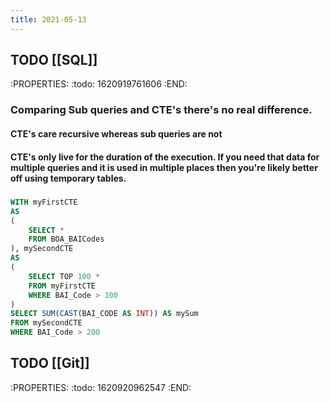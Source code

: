 ```yaml
---
title: 2021-05-13
---
```


## TODO [[SQL]]
:PROPERTIES:
:todo: 1620919761606
:END:
### Comparing Sub queries and CTE's there's no real difference.
#### CTE's care recursive whereas sub queries are not
#### CTE's only live for the duration of the execution. If you need that data for multiple queries and it is used in multiple places then you're likely better off using temporary tables.
#####
```sql
WITH myFirstCTE
AS
(
    SELECT * 
	FROM BOA_BAICodes
), mySecondCTE
AS
(
	SELECT TOP 100 *
	FROM myFirstCTE
	WHERE BAI_Code > 100
)
SELECT SUM(CAST(BAI_CODE AS INT)) AS mySum
FROM mySecondCTE
WHERE BAI_Code > 200
```
## TODO [[Git]]
:PROPERTIES:
:todo: 1620920962547
:END:
###
